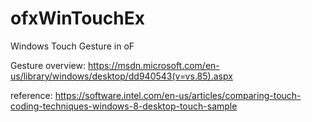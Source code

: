 # ofxWinTouchEx
Windows Touch Gesture in oF

Gesture overview:
https://msdn.microsoft.com/en-us/library/windows/desktop/dd940543(v=vs.85).aspx

reference:
https://software.intel.com/en-us/articles/comparing-touch-coding-techniques-windows-8-desktop-touch-sample
